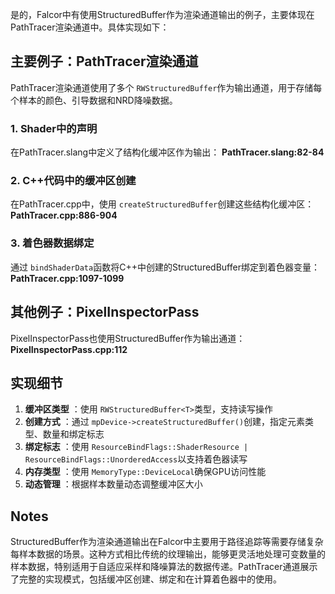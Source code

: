 是的，Falcor中有使用StructuredBuffer作为渲染通道输出的例子，主要体现在PathTracer渲染通道中。具体实现如下：

## 主要例子：PathTracer渲染通道

PathTracer渲染通道使用了多个 `RWStructuredBuffer`作为输出通道，用于存储每个样本的颜色、引导数据和NRD降噪数据。

### 1. Shader中的声明

在PathTracer.slang中定义了结构化缓冲区作为输出： **PathTracer.slang:82-84**

### 2. C++代码中的缓冲区创建

在PathTracer.cpp中，使用 `createStructuredBuffer`创建这些结构化缓冲区： **PathTracer.cpp:886-904**

### 3. 着色器数据绑定

通过 `bindShaderData`函数将C++中创建的StructuredBuffer绑定到着色器变量： **PathTracer.cpp:1097-1099**

## 其他例子：PixelInspectorPass

PixelInspectorPass也使用StructuredBuffer作为输出通道： **PixelInspectorPass.cpp:112**

## 实现细节

1. **缓冲区类型** ：使用 `RWStructuredBuffer<T>`类型，支持读写操作
2. **创建方式** ：通过 `mpDevice->createStructuredBuffer()`创建，指定元素类型、数量和绑定标志
3. **绑定标志** ：使用 `ResourceBindFlags::ShaderResource | ResourceBindFlags::UnorderedAccess`以支持着色器读写
4. **内存类型** ：使用 `MemoryType::DeviceLocal`确保GPU访问性能
5. **动态管理** ：根据样本数量动态调整缓冲区大小

## Notes

StructuredBuffer作为渲染通道输出在Falcor中主要用于路径追踪等需要存储复杂每样本数据的场景。这种方式相比传统的纹理输出，能够更灵活地处理可变数量的样本数据，特别适用于自适应采样和降噪算法的数据传递。PathTracer通道展示了完整的实现模式，包括缓冲区创建、绑定和在计算着色器中的使用。
